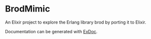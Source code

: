 # BrodMimic

An Elixir project to explore the Erlang library brod by porting it to Elixir.

Documentation can be generated with [ExDoc](https://github.com/elixir-lang/ex_doc).
